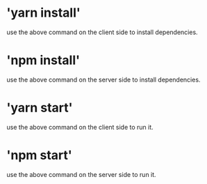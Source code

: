 



# 'yarn install'
use the above command on the client side to install dependencies.

# 'npm install'
use the above command on the server side to install dependencies.

# 'yarn start'
use the above command on the client side to run it.

# 'npm start'
use the above command on the server side to run it.